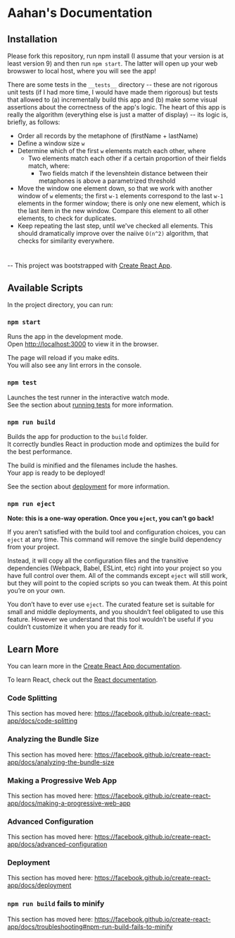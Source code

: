 # Aahan's Documentation

## Installation
Please fork this repository, run npm install (I assume that your version is at least version 9) and then run `npm start`. The latter will open up your web browswer to local host, where you will see the app!

There are some tests in the `__tests__` directory -- these are not rigorous unit tests (if I had more time, I would have made them rigorous) but tests that allowed to (a) incrementally build this app and (b) make some visual assertions about the correctness of the app's logic. The heart of this app is really the algorithm (everything else is just a matter of display) -- its logic is, briefly, as follows:

- Order all records by the metaphone of (firstName + lastName)
- Define a window size `w`
- Determine which of the first `w` elements match each other, where
    - Two elements match each other if a certain proportion of their fields match, where:
        - Two fields match if the levenshtein distance between their metaphones is above
        a parametrized threshold
- Move the window one element down, so that we work with another window of `w` elements; the
first `w-1` elements correspond to the last `w-1` elements in the former window; there is only
one new element, which is the last item in the new window. Compare this element to all
other elements, to check for duplicates.
- Keep repeating the last step, until we've checked all elements. This should dramatically improve over the naiive `O(n^2)` algorithm, that checks for similarity everywhere.

#

--
This project was bootstrapped with [Create React App](https://github.com/facebook/create-react-app).

## Available Scripts

In the project directory, you can run:

### `npm start`

Runs the app in the development mode.<br>
Open [http://localhost:3000](http://localhost:3000) to view it in the browser.

The page will reload if you make edits.<br>
You will also see any lint errors in the console.

### `npm test`

Launches the test runner in the interactive watch mode.<br>
See the section about [running tests](https://facebook.github.io/create-react-app/docs/running-tests) for more information.

### `npm run build`

Builds the app for production to the `build` folder.<br>
It correctly bundles React in production mode and optimizes the build for the best performance.

The build is minified and the filenames include the hashes.<br>
Your app is ready to be deployed!

See the section about [deployment](https://facebook.github.io/create-react-app/docs/deployment) for more information.

### `npm run eject`

**Note: this is a one-way operation. Once you `eject`, you can’t go back!**

If you aren’t satisfied with the build tool and configuration choices, you can `eject` at any time. This command will remove the single build dependency from your project.

Instead, it will copy all the configuration files and the transitive dependencies (Webpack, Babel, ESLint, etc) right into your project so you have full control over them. All of the commands except `eject` will still work, but they will point to the copied scripts so you can tweak them. At this point you’re on your own.

You don’t have to ever use `eject`. The curated feature set is suitable for small and middle deployments, and you shouldn’t feel obligated to use this feature. However we understand that this tool wouldn’t be useful if you couldn’t customize it when you are ready for it.

## Learn More

You can learn more in the [Create React App documentation](https://facebook.github.io/create-react-app/docs/getting-started).

To learn React, check out the [React documentation](https://reactjs.org/).

### Code Splitting

This section has moved here: https://facebook.github.io/create-react-app/docs/code-splitting

### Analyzing the Bundle Size

This section has moved here: https://facebook.github.io/create-react-app/docs/analyzing-the-bundle-size

### Making a Progressive Web App

This section has moved here: https://facebook.github.io/create-react-app/docs/making-a-progressive-web-app

### Advanced Configuration

This section has moved here: https://facebook.github.io/create-react-app/docs/advanced-configuration

### Deployment

This section has moved here: https://facebook.github.io/create-react-app/docs/deployment

### `npm run build` fails to minify

This section has moved here: https://facebook.github.io/create-react-app/docs/troubleshooting#npm-run-build-fails-to-minify
